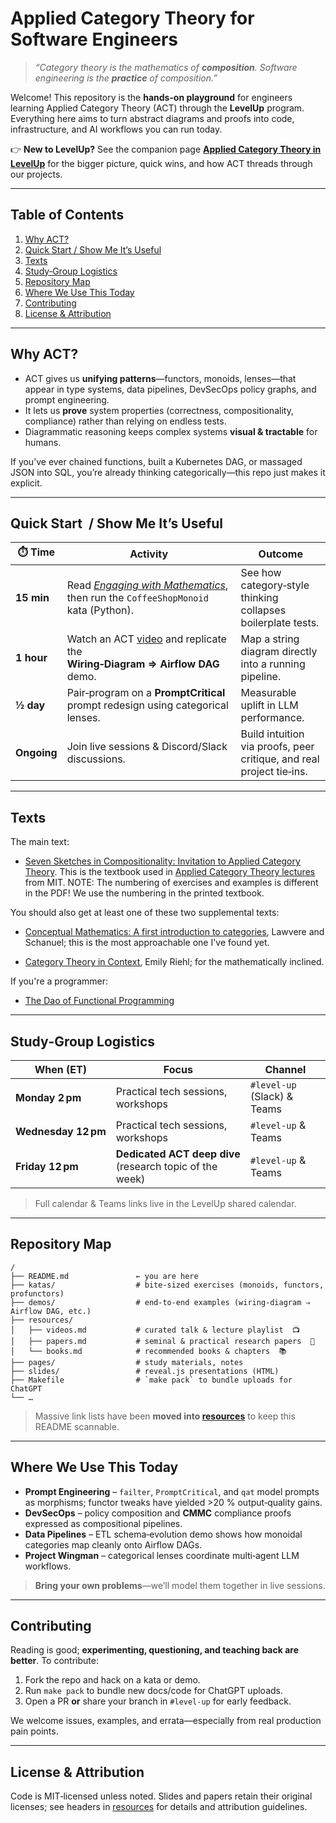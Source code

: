 # Applied Category Theory for Software Engineers

> *“Category theory is the mathematics of **composition**.  Software engineering is the **practice** of composition.”*

Welcome!  This repository is the **hands‑on playground** for engineers learning Applied Category Theory (ACT) through the **LevelUp** program.  Everything here aims to turn abstract diagrams and proofs into code, infrastructure, and AI workflows you can run today.

👉 **New to LevelUp?** See the companion page **[Applied Category Theory in LevelUp](https://github.com/ATALLC/LevelUp/blob/master/pages/applied-category-theory-in-levelup.md)** for the bigger picture, quick wins, and how ACT threads through our projects.

---

## Table of Contents

1. [Why ACT?](#why-act)
2. [Quick Start / Show Me It’s Useful](#quick-start--show-me-its-useful)
3. [Texts](#texts)
4. [Study‑Group Logistics](#study-group-logistics)
5. [Repository Map](#repository-map)
6. [Where We Use This Today](#where-we-use-this-today)
7. [Contributing](#contributing)
8. [License & Attribution](#license--attribution)

---

## Why ACT?

* ACT gives us **unifying patterns**—functors, monoids, lenses—that appear in type systems, data pipelines, DevSecOps policy graphs, and prompt engineering.
* It lets us **prove** system properties (correctness, compositionality, compliance) rather than relying on endless tests.
* Diagrammatic reasoning keeps complex systems **visual & tractable** for humans.

If you’ve ever chained functions, built a Kubernetes DAG, or massaged JSON into SQL, you’re already thinking categorically—this repo just makes it explicit.

---

## Quick Start  / Show Me It’s Useful

| ⏱️ Time     | Activity                                                                                                                           | Outcome                                                              |
| ----------- | ---------------------------------------------------------------------------------------------------------------------------------- | -------------------------------------------------------------------- |
| **15 min**  | Read [*Engaging with Mathematics*](./resources/engaging-with-mathematics.org), then run the `CoffeeShopMonoid` kata (Python).                        | See how category‑style thinking collapses boilerplate tests.         |
| **1 hour**  | Watch an ACT [video](./resources/videos.md) and replicate the **Wiring‑Diagram ⇒ Airflow DAG** demo. | Map a string diagram directly into a running pipeline.               |
| **½ day**   | Pair‑program on a **PromptCritical** prompt redesign using categorical lenses.                                                     | Measurable uplift in LLM performance.                                |
| **Ongoing** | Join live sessions & Discord/Slack discussions.                                                                                    | Build intuition via proofs, peer critique, and real project tie‑ins. |

---

## Texts

The main text:

   * [Seven Sketches in Compositionality: Invitation to Applied Category Theory](https://arxiv.org/pdf/1803.05316.pdf).
     This is the textbook used in [Applied Category Theory lectures](https://www.youtube.com/watch?v=UusLtx9fIjs&t=525s&index=2&list=PLhgq-BqyZ7i5lOqOqqRiS0U5SwTmPpHQ5) from MIT.
     NOTE: The numbering of exercises and examples is different in the PDF!
     We use the numbering in the printed textbook.

You should also get at least one of these two supplemental texts:

  * [Conceptual Mathematics: A first introduction to categories](https://www.amazon.com/Conceptual-Mathematics-First-Introduction-Categories/dp/052171916X), Lawvere and
    Schanuel; this is the most approachable one I've found yet.

  * [Category Theory in Context](http://www.math.jhu.edu/~eriehl/context.pdf), Emily Riehl; for the mathematically inclined.


If you're a programmer:
   * [The Dao of Functional Programming](https://github.com/BartoszMilewski/Publications/blob/master/TheDaoOfFP/DaoFP.pdf)

---

## Study‑Group Logistics

| When (ET)           | Focus                                                    | Channel                       |
| ------------------- | -------------------------------------------------------- | ----------------------------- |
| **Monday 2 pm**     | Practical tech sessions, workshops                          | `#level-up` (Slack) & Teams |
| **Wednesday 12 pm** | Practical tech sessions, workshops                          | `#level-up` & Teams         |
| **Friday 12 pm**    | **Dedicated ACT deep dive** (research topic of the week) | `#level-up` & Teams         |

> Full calendar & Teams links live in the LevelUp shared calendar.

---

## Repository Map

```
/
├── README.md               ← you are here
├── katas/                  # bite‑sized exercises (monoids, functors, profunctors)
├── demos/                  # end‑to‑end examples (wiring‑diagram ⇒ Airflow DAG, etc.)
├── resources/
│   ├── videos.md           # curated talk & lecture playlist  📺
│   ├── papers.md           # seminal & practical research papers  📄
│   └── books.md            # recommended books & chapters  📚
├── pages/                  # study materials, notes
├── slides/                 # reveal.js presentations (HTML)
├── Makefile                # `make pack` to bundle uploads for ChatGPT
└── …
```

> Massive link lists have been **moved into [resources](./resources)** to keep this README scannable.

---

## Where We Use This Today

* **Prompt Engineering** – `failter`, `PromptCritical`, and `qat` model prompts as morphisms; functor tweaks have yielded >20 % output‑quality gains.
* **DevSecOps** – policy composition and **CMMC** compliance proofs expressed as compositional pipelines.
* **Data Pipelines** – ETL schema‑evolution demo shows how monoidal categories map cleanly onto Airflow DAGs.
* **Project Wingman** – categorical lenses coordinate multi‑agent LLM workflows.

> **Bring your own problems**—we’ll model them together in live sessions.

---

## Contributing

Reading is good; **experimenting, questioning, and teaching back are better**.  To contribute:

1. Fork the repo and hack on a kata or demo.
2. Run `make pack` to bundle new docs/code for ChatGPT uploads.
3. Open a PR **or** share your branch in `#level-up` for early feedback.

We welcome issues, examples, and errata—especially from real production pain points.

---

## License & Attribution

Code is MIT‑licensed unless noted.  Slides and papers retain their original licenses; see headers in [resources](resources) for details and attribution guidelines.
